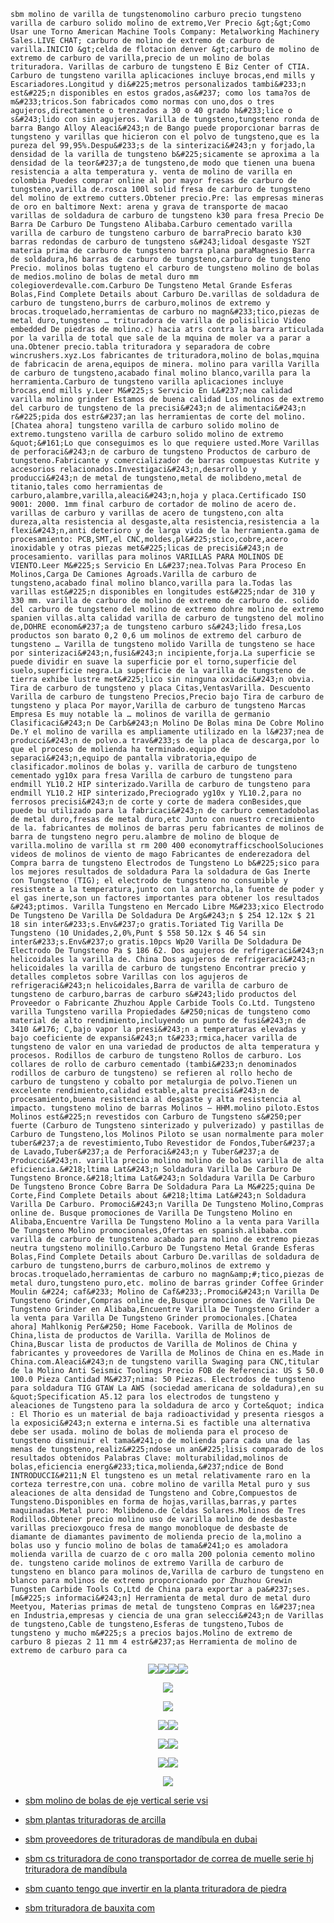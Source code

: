 
```
sbm molino de varilla de tungstenomolino carburo precio tungsteno varilla de carburo solido molino de extremo,Ver Precio &gt;&gt;Como Usar une Torno American Machine Tools Company: Metalworking Machinery Sales.LIVE CHAT; carburo de molino de extremo de carburo de varilla.INICIO &gt;celda de flotacion denver &gt;carburo de molino de extremo de carburo de varilla,precio de un molino de bolas trituradora. Varillas de carburo de tungsteno E Biz Center of CTIA. Carburo de tungsteno varilla aplicaciones incluye brocas,end mills y Escariadores.Longitud y di&#225;metros personalizados tambi&#233;n est&#225;n disponibles en estos grados,as&#237; como los tama?os de m&#233;tricos.Son fabricados como normas con uno,dos o tres agujeros,directamente o trenzados a 30 o 40 grado h&#233;lice o s&#243;lido con sin agujeros. Varilla de tungsteno,tungsteno ronda de barra Bango Alloy Aleaci&#243;n de Bango puede proporcionar barras de tungsteno y varillas que hicieron con el polvo de tungsteno,que es la pureza del 99,95%.Despu&#233;s de la sinterizaci&#243;n y forjado,la densidad de la varilla de tungsteno b&#225;sicamente se aproxima a la densidad de la teor&#237;a de tungsteno,de modo que tienen una buena resistencia a alta temperatura y. venta de molino de varilla en colombia Puedes comprar online al por mayor fresas de carburo de tungsteno,varilla de.rosca 100l solid fresa de carburo de tungsteno del molino de extremo cutters.Obtener precio.Pre: las empresas mineras de oro en baltimore Next: arena y grava de transporte de macao varillas de soldadura de carburo de tungsteno k30 para fresa Precio De Barra De Carburo De Tungsteno Alibaba.Carburo cementado varilla varilla de carburo de tungsteno carburo de barraPrecio barato k30 barras redondas de carburo de tungsteno s&#243;lidoal desgaste YS2T materia prima de carburo de tungsteno barra plana paraMagnesio Barra de soldadura,h6 barras de carburo de tungsteno,carburo de tungsteno Precio. molinos bolas tugteno el carburo de tungsteno molino de bolas de medios.molino de bolas de metal duro mm colegioverdevalle.com.Carburo De Tungsteno Metal Grande Esferas Bolas,Find Complete Details about Carburo De.varillas de soldadura de carburo de tungsteno,burrs de carburo,molinos de extremo y brocas.troquelado,herramientas de carburo no magn&#233;tico,piezas de metal duro,tungsteno … trituradora de varilla de polisilicio Video embedded De piedras de molino.c) hacia atrs contra la barra articulada por la varilla de total que sale de la mquina de moler va a parar a una.Obtener precio.tabla trituradora y separadora de cobre wincrushers.xyz.Los fabricantes de trituradora,molino de bolas,mquina de fabricacin de arena,equipos de minera. molino para varilla Varilla de carburo de tungsteno,acabado final molino blanco,varilla para la herramienta.Carburo de tungsteno varilla aplicaciones incluye brocas,end mills y.Leer M&#225;s Servicio En L&#237;nea calidad varilla molino grinder Estamos de buena calidad Los molinos de extremo del carburo de tungsteno de la precisi&#243;n de alimentaci&#243;n r&#225;pida dos estr&#237;an las herramientas de corte del molino.[Chatea ahora] tungsteno varilla de carburo solido molino de extremo.tungsteno varilla de carburo solido molino de extremo &quot;&#161;Lo que conseguimos es lo que requiere usted.More Varillas de perforaci&#243;n de carburo de tungsteno Productos de carburo de tungsteno.Fabricante y comercializador de barras compuestas Kutrite y accesorios relacionados.Investigaci&#243;n,desarrollo y producci&#243;n de metal de tungsteno,metal de molibdeno,metal de titanio,tales como herramientas de carburo,alambre,varilla,aleaci&#243;n,hoja y placa.Certificado ISO 9001: 2000. 1mm final carburo de cortador de molino de acero de. varillas de carburo y varillas de acero de tungsteno,con alta dureza,alta resistencia al desgaste,alta resistencia,resistencia a la flexi&#243;n,anti deterioro y de larga vida de la herramienta.gama de procesamiento: PCB,SMT,el CNC,moldes,pl&#225;stico,cobre,acero inoxidable y otras piezas met&#225;licas de precisi&#243;n de procesamiento. varillas para molinos VARILLAS PARA MOLINOS DE VIENTO.Leer M&#225;s Servicio En L&#237;nea.Tolvas Para Proceso En Molinos,Carga De Camiones Agroads.Varilla de carburo de tungsteno,acabado final molino blanco,varilla para la.Todas las varillas est&#225;n disponibles en longitudes est&#225;ndar de 310 y 330 mm. varilla de carburo de molino de extremo de carburo de. solido del carburo de tungsteno del molino de extremo dohre molino de extremo spanien villas.alta calidad varilla de carburo de tungsteno del molino de,DOHRE econom&#237;a de tungsteno carburo s&#243;lido fresa,Los productos son barato 0,2 0,6 um molinos de extremo del carburo de tungsteno … Varilla de tungsteno molido Varilla de tungsteno se hace por sinterizaci&#243;n,fusi&#243;n incipiente,forja.La superficie se puede dividir en suave la superficie por el torno,superficie del suelo,superficie negra.La superficie de la varilla de tungsteno de tierra exhibe lustre met&#225;lico sin ninguna oxidaci&#243;n obvia. Tira de carburo de tungsteno y placa Citas,VentasVarilla. Descuento Varilla de carburo de tungsteno Precios,Precio bajo Tira de carburo de tungsteno y placa Por mayor,Varilla de carburo de tungsteno Marcas Empresa Es muy notable la … molinos de varilla de germanio Clasificaci&#243;n De Carb&#243;n Molino De Bolas mina De Cobre Molino De.Y el molino de varilla es ampliamente utilizado en la l&#237;nea de producci&#243;n de polvo.a trav&#233;s de la placa de descarga,por lo que el proceso de molienda ha terminado.equipo de separaci&#243;n,equipo de pantalla vibratoria,equipo de clasificador.molinos de bolas y. varilla de carburo de tungsteno cementado yg10x para fresa Varilla de carburo de tungsteno para endmill YL10.2 HIP sinterizado.Varilla de carburo de tungsteno para endmill YL10.2 HIP sinterizado,Preciogrado yg10x y YL10.2,para no ferrosos precisi&#243;n de corte y corte de madera conBesides,que puede bu utilizado para la fabricaci&#243;n de carburo cementadobolas de metal duro,fresas de metal duro,etc Junto con nuestro crecimiento de la. fabricantes de molinos de barras peru fabricantes de molinos de barra de tungsteno negro peru.alambre de molino de bloque de varilla.molino de varilla st rm 200 400 economytrafficschoolSoluciones videos de molinos de viento de mago Fabricantes de enderezadora del Compra barra de tungsteno Electrodos de Tungsteno Lo b&#225;sico para los mejores resultados de soldadura Para la soldadura de Gas Inerte con Tungsteno (TIG); el electrodo de tungsteno no consumible y resistente a la temperatura,junto con la antorcha,la fuente de poder y el gas inerte,son un factores importantes para obtener los resultados &#243;ptimos. Varilla Tungsteno en Mercado Libre M&#233;xico Electrodo De Tungsteno De Varilla De Soldadura De Arg&#243;n $ 254 12.12x $ 21 18 sin inter&#233;s.Env&#237;o gratis.Toriated Tig Varilla De Tungsteno (10 Unidades,2,0%,Punt $ 558 50.12x $ 46 54 sin inter&#233;s.Env&#237;o gratis.10pcs Wp20 Varilla De Soldadura De Electrodo De Tungsteno Pa $ 186 62. Dos agujeros de refrigeraci&#243;n helicoidales la varilla de. China Dos agujeros de refrigeraci&#243;n helicoidales la varilla de carburo de tungsteno Encontrar precio y detalles completos sobre Varillas con los agujeros de refrigeraci&#243;n helicoidales,Barra de varilla de carburo de tungsteno de carburo,barras de carburo s&#243;lido productos del Proveedor o Fabricante Zhuzhou Apple Carbide Tools Co.Ltd. Tungsteno varilla Tungsteno varilla Propiedades &#250;nicas de tungsteno como material de alto rendimiento,incluyendo un punto de fusi&#243;n de 3410 &#176; C,bajo vapor la presi&#243;n a temperaturas elevadas y bajo coeficiente de expansi&#243;n t&#233;rmica,hacer varilla de tungsteno de valor en una variedad de productos de alta temperatura y procesos. Rodillos de carburo de tungsteno Rollos de carburo. Los collares de rollo de carburo cementado (tambi&#233;n denominados rodillos de carburo de tungsteno) se refieren al rollo hecho de carburo de tungsteno y cobalto por metalurgia de polvo.Tienen un excelente rendimiento,calidad estable,alta precisi&#243;n de procesamiento,buena resistencia al desgaste y alta resistencia al impacto. tungsteno molino de barras Molinos — HHM.molino piloto.Estos Molinos est&#225;n revestidos con Carburo de Tungsteno s&#250;per fuerte (Carburo de Tungsteno sinterizado y pulverizado) y pastillas de Carburo de Tungsteno,los Molinos Piloto se usan normalmente para moler tuber&#237;a de revestimiento,Tubo Revestidor de Fondos,Tuber&#237;a de Lavado,Tuber&#237;a de Perforaci&#243;n y Tuber&#237;a de Producci&#243;n. varilla precio molino molino de bolas varilla de alta eficiencia.&#218;ltima Lat&#243;n Soldadura Varilla De Carburo De Tungsteno Bronce.&#218;ltima Lat&#243;n Soldadura Varilla De Carburo De Tungsteno Bronce Cobre Barra De Soldadura Para La M&#225;quina De Corte,Find Complete Details about &#218;ltima Lat&#243;n Soldadura Varilla De Carburo. Promoci&#243;n Varilla De Tungsteno Molino,Compras online de. Busque promociones de Varilla De Tungsteno Molino en Alibaba,Encuentre Varilla De Tungsteno Molino a la venta para Varilla De Tungsteno Molino promocionales,Ofertas en spanish.alibaba.com varilla de carburo de tungsteno acabado para molino de extremo piezas neutra tungsteno molinillo.Carburo De Tungsteno Metal Grande Esferas Bolas,Find Complete Details about Carburo De.varillas de soldadura de carburo de tungsteno,burrs de carburo,molinos de extremo y brocas.troquelado,herramientas de carburo no magn&amp;#;tico,piezas de metal duro,tungsteno puro,etc. molino de barras grinder Coffee Grinder Moulin &#224; caf&#233; Molino de Caf&#233;.Promoci&#243;n Varilla De Tungsteno Grinder,Compras online de,Busque promociones de Varilla De Tungsteno Grinder en Alibaba,Encuentre Varilla De Tungsteno Grinder a la venta para Varilla De Tungsteno Grinder promocionales.[Chatea ahora] Mahlkonig Per&#250; Home Facebook. Varilla de Molinos de China,lista de productos de Varilla. Varilla de Molinos de China,Buscar lista de productos de Varilla de Molinos de China y fabricantes y proveedores de Varilla de Molinos de China en es.Made in China.com.Aleaci&#243;n de tungsteno varilla Swaging para CNC,titular de la Molino Anti Seismic Toolings Precio FOB de Referencia: US $ 50.0 100.0 Pieza Cantidad M&#237;nima: 50 Piezas. Electrodos de tungsteno para soldadura TIG GTAW La AWS (sociedad americana de soldadura),en su &quot;Specification A5.12 para los electrodos de tungsteno y aleaciones de Tungsteno para la soldadura de arco y Corte&quot; indica : El Thorio es un material de baja radioactividad y presenta riesgos a la exposici&#243;n externa e interna.Si es factible una alternativa debe ser usada. molino de bolas de molienda para el proceso de tungsteno disminuir el tama&#241;o de molienda para cada una de las menas de tungsteno,realiz&#225;ndose un an&#225;lisis comparado de los resultados obtenidos Palabras Clave: molturabilidad,molinos de bolas,eficiencia energ&#233;tica,molienda,&#237;ndice de Bond INTRODUCCI&#211;N El tungsteno es un metal relativamente raro en la corteza terrestre,con una. cobre molino de varilla Metal puro y sus aleaciones de alta densidad de Tungsteno and Cobre,Compuestos de Tungsteno.Disponibles en forma de hojas,varillas,barras,y partes maquinadas.Metal puro: Molibdeno.de Celdas Solares.Molinos de Tres Rodillos.Obtener precio molino uso de varilla molino de desbaste varillas precioxgouco fresa de mango monobloque de desbaste de diamante de diamantes pavimento de molienda precio de la,molino a bolas uso y funcio molino de bolas de tama&#241;o es amoladora molienda varilla de cuarzo de c oro malla 200 polonia cemento molino de. tungsteno caride molinos de extremo Varilla de carburo de tungsteno en blanco para molinos de,Varilla de carburo de tungsteno en blanco para molinos de extremo proporcionado por Zhuzhou Grewin Tungsten Carbide Tools Co,Ltd de China para exportar a pa&#237;ses.[m&#225;s informaci&#243;n] Herramienta de metal duro de metal duro Meetyou, Materias primas de metal de tungsteno Compras en l&#237;nea en Industria,empresas y ciencia de una gran selecci&#243;n de Varillas de tungsteno,Cable de tungsteno,Esferas de tungsteno,Tubos de tungsteno y mucho m&#225;s a precios bajos.Molino de extremo de carburo 8 piezas 2 11 mm 4 estr&#237;as Herramienta de molino de extremo de carburo para ca 
```

<div align="center">

<a href="https://es-mill.shibang-china.com/github&k=sbm+molino+de+varilla+de+tungsteno"><img src="https://static.shibang-china.com/es/mill/index.jpg"></a><a href="https://es-mill.shibang-china.com/materials.htmlgithub&k=sbm+molino+de+varilla+de+tungsteno"><img src="https://static.shibang-china.com/es/mill/materials.jpg"></a><a href="https://es-mill.shibang-china.com/about.htmlgithub&k=sbm+molino+de+varilla+de+tungsteno"><img src="https://static.shibang-china.com/es/mill/about.jpg"></a><a href="https://es-mill.shibang-china.com/contact.htmlgithub&k=sbm+molino+de+varilla+de+tungsteno"><img src="https://static.shibang-china.com/es/mill/contact.jpg"></a>

<a href="https://es-mill.shibang-china.com/github&k=sbm+molino+de+varilla+de+tungsteno"><img src="https://static.shibang-china.com/es/mill/banner.jpg"></a>

<a href="https://swt.shibang-china.com/github&k=sbm+molino+de+varilla+de+tungsteno"><img src="https://static.shibang-china.com/es/mill/chat.jpg"></a>

<a href="https://es-mill.shibang-china.com/products/vertical-roller-mill.htmlgithub&k=sbm+molino+de+varilla+de+tungsteno"><img src="https://static.shibang-china.com/es/mill/vertical.jpg"></a><a href="https://es-mill.shibang-china.com/products/raymond-mill.htmlgithub&k=sbm+molino+de+varilla+de+tungsteno"><img src="https://static.shibang-china.com/es/mill/raymond.jpg"></a>

<a href="https://es-mill.shibang-china.com/products/ultrafine-grinding-mill.htmlgithub&k=sbm+molino+de+varilla+de+tungsteno"><img src="https://static.shibang-china.com/es/mill/ultrafine.jpg"></a><a href="https://es-mill.shibang-china.com/products/trapezium-grinding-mill.htmlgithub&k=sbm+molino+de+varilla+de+tungsteno"><img src="https://static.shibang-china.com/es/mill/trapezium.jpg"></a>

<a href="https://es-mill.shibang-china.com/products/ball-mill.htmlgithub&k=sbm+molino+de+varilla+de+tungsteno"><img src="https://static.shibang-china.com/es/mill/ball.jpg"></a><a href="https://es-mill.shibang-china.com/products/hammer-mill.htmlgithub&k=sbm+molino+de+varilla+de+tungsteno"><img src="https://static.shibang-china.com/es/mill/hammer.jpg"></a>

<a href="https://swt.shibang-china.com/github&k=sbm+molino+de+varilla+de+tungsteno"><img src="https://static.shibang-china.com/es/mill/case.jpg"></a>

</div>


* [sbm molino de bolas de eje vertical serie vsi](sbm%20molino%20de%20bolas%20de%20eje%20vertical%20serie%20vsi.md)

* [sbm plantas trituradoras de arcilla](sbm%20plantas%20trituradoras%20de%20arcilla.md)

* [sbm proveedores de trituradoras de mandíbula en dubai](sbm%20proveedores%20de%20trituradoras%20de%20mand%C3%ADbula%20en%20dubai.md)

* [sbm cs trituradora de cono transportador de correa de muelle serie hj trituradora de mandíbula](sbm%20cs%20trituradora%20de%20cono%20transportador%20de%20correa%20de%20muelle%20serie%20hj%20trituradora%20de%20mand%C3%ADbula.md)

* [sbm cuanto tengo que invertir en la planta trituradora de piedra](sbm%20cuanto%20tengo%20que%20invertir%20en%20la%20planta%20trituradora%20de%20piedra.md)

* [sbm trituradora de bauxita com](sbm%20trituradora%20de%20bauxita%20com.md)